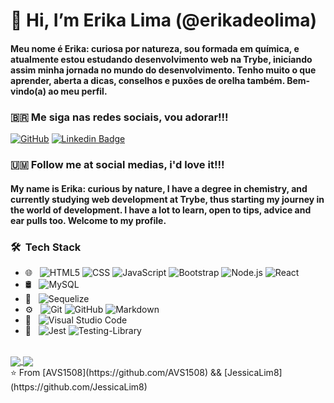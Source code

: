 # 👋 Hi, I’m Erika Lima (@erikadeolima)

<h4>Meu nome é Erika: curiosa por natureza, sou formada em química, e atualmente estou estudando desenvolvimento web na Trybe, iniciando assim minha jornada no mundo do desenvolvimento. Tenho muito o que aprender, aberta a dicas, conselhos e puxões de orelha também. Bem-vindo(a) ao meu perfil.</h4>
<h3> &#x1f1e7;&#x1f1f7; Me siga nas redes sociais, vou adorar!!! </h3>

[![GitHub](https://img.shields.io/badge/github-%23121011.svg?style=for-the-badge&logo=github&logoColor=white&link=https://github.com/erikadeolima)](https://github.com/erikadeolima)
[![Linkedin Badge](https://img.shields.io/badge/-erikadeolima-blue?style=flat&logo=Linkedin&logoColor=white&link=https://www.linkedin.com/in/erikadeolima/)](https://www.linkedin.com/in/erikadeolima/)

<h3> 🇺🇲 Follow me at social medias, i'd love it!!!</h3>
<h4> My name is Erika: curious by nature, I have a degree in chemistry, and currently studying web development at Trybe, thus starting my journey in the world of development. I have a lot to learn, open to tips, advice and ear pulls too. Welcome to my profile. </h4>

<h3> 🛠 &nbsp;Tech Stack</h3>

- 🌐 &nbsp;
  ![HTML5](https://img.shields.io/badge/-HTML5-333333?style=flat&logo=HTML5)
  ![CSS](https://img.shields.io/badge/-CSS-333333?style=flat&logo=CSS3&logoColor=1572B6)
  ![JavaScript](https://img.shields.io/badge/-JavaScript-333333?style=flat&logo=javascript)
  ![Bootstrap](https://img.shields.io/badge/-Bootstrap-333333?style=flat&logo=bootstrap&logoColor=563D7C)
  ![Node.js](https://img.shields.io/badge/-Node.js-333333?style=flat&logo=node.js)
  ![React](https://img.shields.io/badge/-React-333333?style=flat&logo=react)
- 🛢 &nbsp;
  ![MySQL](https://img.shields.io/badge/-MySQL-333333?style=flat&logo=mysql)
- 🎋 &nbsp;
  ![Sequelize](https://img.shields.io/badge/Sequelize-52B0E7?style=for-the-badge&logo=Sequelize&logoColor=white)
- ⚙️ &nbsp;
  ![Git](https://img.shields.io/badge/-Git-333333?style=flat&logo=git)
  ![GitHub](https://img.shields.io/badge/-GitHub-333333?style=flat&logo=github)
  ![Markdown](https://img.shields.io/badge/-Markdown-333333?style=flat&logo=markdown)
- 🔧 &nbsp;
  ![Visual Studio Code](https://img.shields.io/badge/-Visual%20Studio%20Code-333333?style=flat&logo=visual-studio-code&logoColor=007ACC)
- 🧪 &nbsp;
  ![Jest](https://img.shields.io/badge/-jest-%23C21325?style=for-the-badge&logo=jest&logoColor=white)
  ![Testing-Library](https://img.shields.io/badge/-TestingLibrary-%23E33332?style=for-the-badge&logo=testing-library&logoColor=white)


<br/>

<a href="https://github.com/erikadeolima/github-readme-stats">
  <img align="center" src="https://github-readme-stats-git-masterrstaa-rickstaa.vercel.app/api?username=erikadeolima&show_icons=true&theme=dark" />
</a>
<a href="https://github-readme-stats.vercel.app/api/top-langs/?username=erikadeolima&layout=compact&theme=dark">
  <img align="center" src="https://github-readme-stats-git-masterrstaa-rickstaa.vercel.app/api/top-langs/?username=erikadeolima&layout=compact&theme=dark" />
</a>

<!--https://github-readme-stats-git-masterrstaa-rickstaa.vercel.app/api?hide_rank=true&show_icons=true&include_all_commits=false&count_private=true&disable_animations=false&theme=dark&locale=en&hide_border=true&custom_title=Github&nbsp;Stats&username=erikadeolima! --!>

<br/>

⭐️ From [AVS1508](https://github.com/AVS1508) && [JessicaLim8](https://github.com/JessicaLim8)
